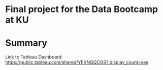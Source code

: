 # Final project for the Data Bootcamp at KU
# Summary

Link to Tableau Dashboard: https://public.tableau.com/shared/YFKNQQCGS?:display_count=yes
